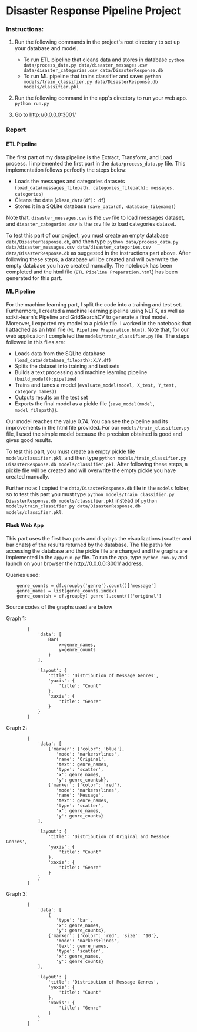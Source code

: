 # Disaster Response Pipeline Project

### Instructions:
1. Run the following commands in the project's root directory to set up your database and model.

    - To run ETL pipeline that cleans data and stores in database
        `python data/process_data.py data/disaster_messages.csv data/disaster_categories.csv data/DisasterResponse.db`
    - To run ML pipeline that trains classifier and saves
        `python models/train_classifier.py data/DisasterResponse.db models/classifier.pkl`

2. Run the following command in the app's directory to run your web app.
    `python run.py`

3. Go to http://0.0.0.0:3001/

### Report 

#### ETL Pipeline
The first part of my data pipeline is the Extract, Transform, and Load process. I implemented the first part in the `data/process_data.py` file. This implementation follows perfectly the steps below:
- Loads the messages and categories datasets (`load_data(messages_filepath, categories_filepath): messages, categories`) 
- Cleans the data (`clean_data(df): df`)
- Stores it in a SQLite database (`save_data(df, database_filename)`)

Note that, `disaster_messages.csv` is the `csv` file to load messages dataset, and `disaster_categories.csv` is the `csv` file to load categories dataset.

To test this part of our project, you must create an empty database  `data/DisasterResponse.db`, and then type  `python data/process_data.py data/disaster_messages.csv data/disaster_categories.csv data/DisasterResponse.db` as suggested in the instructions part above. After following these steps, a database will be created and will overwrite the empty database you have created manually. The notebook has been completed and the html file (`ETL Pipeline Preparation.html`) has been generated for this part.


#### ML Pipeline
For the machine learning part, I split the code into a training and test set. Furthermore, I created a machine learning pipeline using NLTK, as well as scikit-learn's Pipeline and GridSearchCV to generate a final model. Moreover, I exported my model to a pickle file. I worked in the notebook that I attached as an html file (`ML Pipeline Preparation.html`). Note that, for our web application I completed the `models/train_classifier.py` file. The steps followed in this files are:

- Loads data from the SQLite database (`load_data(database_filepath):X,Y,df`)
- Splits the dataset into training and test sets
- Builds a text processing and machine learning pipeline (`build_model():pipeline`)
- Trains and tunes a model (`evaluate_model(model, X_test, Y_test, category_names)`)
- Outputs results on the test set
- Exports the final model as a pickle file (`save_model(model, model_filepath)`).


Our model reaches the value 0.74. You can see the pipeline and its improvements in the html file provided. For our `models/train_classifier.py` file, I used the simple model because the precision obtained is good and gives good results.

To test this part, you must create an empty pickle file `models/classifier.pkl`, and then type `python models/train_classifier.py DisasterResponse.db models/classifier.pkl`. After following these steps, a pickle file will be created and will overwrite the empty pickle you have created manually.

Further note: I copied the `data/DisasterResponse.db` file in the `models` folder, so to test this part you must type `python models/train_classifier.py DisasterResponse.db models/classifier.pkl` instead of `python models/train_classifier.py data/DisasterResponse.db models/classifier.pkl`.

#### Flask Web App
This part uses the first two parts and displays the visualizations (scatter and bar chats) of the results returned by the database. The file paths for accessing the database and the pickle file are changed and the graphs are implemented in the `app/run.py` file. To run the app, type `python run.py` and launch on your browser the http://0.0.0.0:3001/ address.

Queries used:
```
    genre_counts = df.groupby('genre').count()['message']
    genre_names = list(genre_counts.index)
    genre_countsh = df.groupby('genre').count()['original']
```

Source codes of the graphs used are below

Graph 1:
```
        {
            'data': [
                Bar(
                    x=genre_names,
                    y=genre_counts
                )
            ],

            'layout': {
                'title': 'Distribution of Message Genres',
                'yaxis': {
                    'title': "Count"
                },
                'xaxis': {
                    'title': "Genre"
                }
            }
        }
```

Graph 2:
```
        {
            'data': [
                {'marker': {'color': 'blue'},
                   'mode': 'markers+lines',
                   'name': 'Original',
                   'text': genre_names,
                   'type': 'scatter',
                   'x': genre_names,
                   'y': genre_countsh},
                {'marker': {'color': 'red'},
                   'mode': 'markers+lines',
                   'name': 'Message',
                   'text': genre_names,
                   'type': 'scatter',
                   'x': genre_names,
                   'y': genre_counts}
            ],

            'layout': {
                'title': 'Distribution of Original and Message Genres',
                'yaxis': {
                    'title': "Count"
                },
                'xaxis': {
                    'title': "Genre"
                }
            }
        }
```

Graph 3:
```
        {
            'data': [
                {
                   'type': 'bar',
                   'x': genre_names,
                   'y': genre_counts},
                {'marker': {'color': 'red', 'size': '10'},
                   'mode': 'markers+lines',
                   'text': genre_names,
                   'type': 'scatter',
                   'x': genre_names,
                   'y': genre_counts}
            ],

            'layout': {
                'title': 'Distribution of Message Genres',
                'yaxis': {
                    'title': "Count"
                },
                'xaxis': {
                    'title': "Genre"
                }
            }
        }
```





